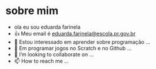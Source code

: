 # sobre mim


 

- ola eu sou eduarda farinela
- 👍 Meu email é eduarda.farinela@escola.pr.gov.br
- 👀 Estou interessado em aprender sobre programação ...
- 🌱 Em programar jogos no Scratch e no Github ...
- 💞️ I’m looking to collaborate on ...
- 📫 How to reach me ...

<!---
eduardafarinela/eduardafarinela is a ✨ special ✨ repository because its `README.md` (this file) appears on your GitHub profile.
You can click the Preview link to take a look at your changes.
--->
